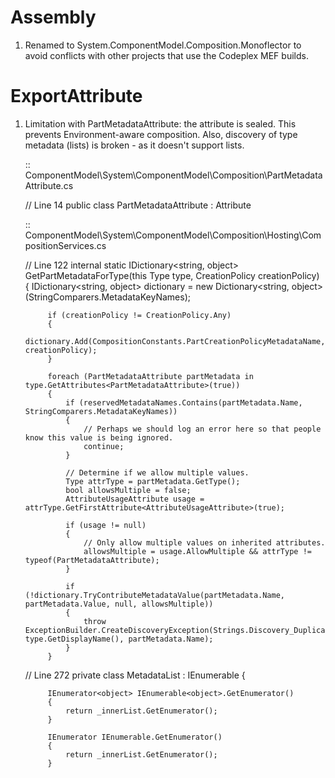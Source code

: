 Assembly
========

1. Renamed to System.ComponentModel.Composition.Monoflector to avoid conflicts with other projects that use the Codeplex MEF builds.

ExportAttribute
===============

1. Limitation with PartMetadataAttribute: the attribute is sealed. This prevents Environment-aware composition. Also, discovery of type metadata (lists) is broken - as it doesn't support lists.

    :: ComponentModel\System\ComponentModel\Composition\PartMetadataAttribute.cs

    // Line 14
    public class PartMetadataAttribute : Attribute

    :: ComponentModel\System\ComponentModel\Composition\Hosting\CompositionServices.cs

    // Line 122
        internal static IDictionary<string, object> GetPartMetadataForType(this Type type, CreationPolicy creationPolicy)
        {
            IDictionary<string, object> dictionary = new Dictionary<string, object>(StringComparers.MetadataKeyNames);

            if (creationPolicy != CreationPolicy.Any)
            {
                dictionary.Add(CompositionConstants.PartCreationPolicyMetadataName, creationPolicy);
            }

            foreach (PartMetadataAttribute partMetadata in type.GetAttributes<PartMetadataAttribute>(true))
            {
                if (reservedMetadataNames.Contains(partMetadata.Name, StringComparers.MetadataKeyNames))
                {
                    // Perhaps we should log an error here so that people know this value is being ignored.
                    continue;
                }

                // Determine if we allow multiple values.
                Type attrType = partMetadata.GetType();
                bool allowsMultiple = false;
                AttributeUsageAttribute usage = attrType.GetFirstAttribute<AttributeUsageAttribute>(true);

                if (usage != null)
                {
                    // Only allow multiple values on inherited attributes.
                    allowsMultiple = usage.AllowMultiple && attrType != typeof(PartMetadataAttribute);
                }

                if (!dictionary.TryContributeMetadataValue(partMetadata.Name, partMetadata.Value, null, allowsMultiple))
                {
                    throw ExceptionBuilder.CreateDiscoveryException(Strings.Discovery_DuplicateMetadataNameValues, type.GetDisplayName(), partMetadata.Name);
                }
            }

    // Line 272
        private class MetadataList : IEnumerable<object>
        {

            IEnumerator<object> IEnumerable<object>.GetEnumerator()
            {
                return _innerList.GetEnumerator();
            }

            IEnumerator IEnumerable.GetEnumerator()
            {
                return _innerList.GetEnumerator();
            }